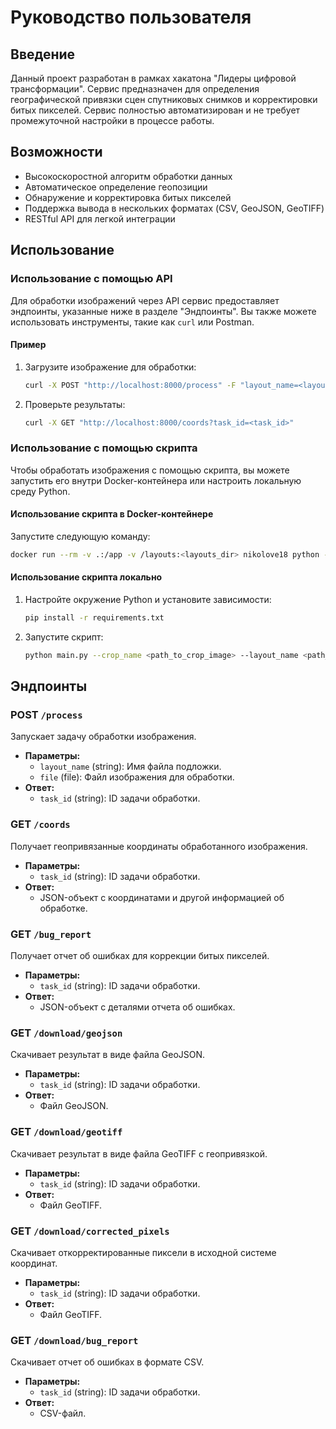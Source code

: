 # Руководство пользователя

## Введение

Данный проект разработан в рамках хакатона "Лидеры цифровой трансформации". Сервис предназначен для определения географической привязки сцен спутниковых снимков и корректировки битых пикселей. Сервис полностью автоматизирован и не требует промежуточной настройки в процессе работы.

## Возможности

- Высокоскоростной алгоритм обработки данных
- Автоматическое определение геопозиции
- Обнаружение и корректировка битых пикселей
- Поддержка вывода в нескольких форматах (CSV, GeoJSON, GeoTIFF)
- RESTful API для легкой интеграции

## Использование

### Использование с помощью API

Для обработки изображений через API сервис предоставляет эндпоинты, указанные ниже в разделе "Эндпоинты". Вы также можете использовать инструменты, такие как `curl` или Postman.

#### Пример

1. Загрузите изображение для обработки:

    ```bash
    curl -X POST "http://localhost:8000/process" -F "layout_name=<layout_filename>" -F "file=@<path_to_image>"
    ```

2. Проверьте результаты:

    ```bash
    curl -X GET "http://localhost:8000/coords?task_id=<task_id>"
    ```

### Использование с помощью скрипта

Чтобы обработать изображения с помощью скрипта, вы можете запустить его внутри Docker-контейнера или настроить локальную среду Python.

#### Использование скрипта в Docker-контейнере

Запустите следующую команду:

```bash
docker run --rm -v .:/app -v /layouts:<layouts_dir> nikolove18 python -m src.main --layout_name <layout_name> --crop_name <path_to_crop_image_inside_project_dir>
```

#### Использование скрипта локально

1. Настройте окружение Python и установите зависимости:

    ```bash
    pip install -r requirements.txt
    ```

2. Запустите скрипт:

    ```bash
    python main.py --crop_name <path_to_crop_image> --layout_name <path_to_layout_image>
    ```

## Эндпоинты

### POST `/process`

Запускает задачу обработки изображения.

- **Параметры:**
  - `layout_name` (string): Имя файла подложки.
  - `file` (file): Файл изображения для обработки.
- **Ответ:**
  - `task_id` (string): ID задачи обработки.

### GET `/coords`

Получает геопривязанные координаты обработанного изображения.

- **Параметры:**
  - `task_id` (string): ID задачи обработки.
- **Ответ:**
  - JSON-объект с координатами и другой информацией об обработке.

### GET `/bug_report`

Получает отчет об ошибках для коррекции битых пикселей.

- **Параметры:**
  - `task_id` (string): ID задачи обработки.
- **Ответ:**
  - JSON-объект с деталями отчета об ошибках.

### GET `/download/geojson`

Скачивает результат в виде файла GeoJSON.

- **Параметры:**
  - `task_id` (string): ID задачи обработки.
- **Ответ:**
  - Файл GeoJSON.

### GET `/download/geotiff`

Скачивает результат в виде файла GeoTIFF с геопривязкой.

- **Параметры:**
  - `task_id` (string): ID задачи обработки.
- **Ответ:**
  - Файл GeoTIFF.

### GET `/download/corrected_pixels`

Скачивает откорректированные пиксели в исходной системе координат.

- **Параметры:**
  - `task_id` (string): ID задачи обработки.
- **Ответ:**
  - Файл GeoTIFF.

### GET `/download/bug_report`

Скачивает отчет об ошибках в формате CSV.

- **Параметры:**
  - `task_id` (string): ID задачи обработки.
- **Ответ:**
  - CSV-файл.
